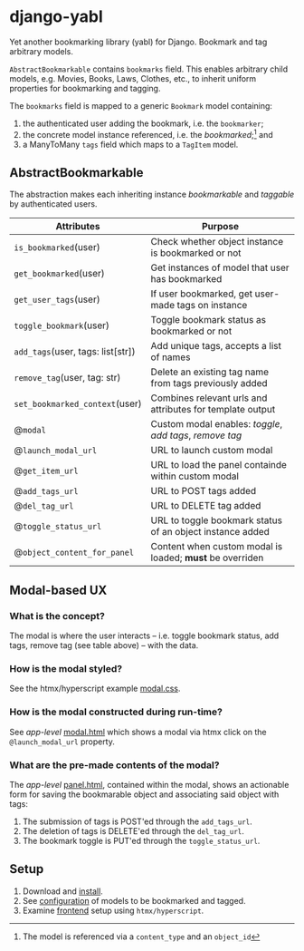 # django-yabl

Yet another bookmarking library (yabl) for Django. Bookmark and tag arbitrary models.

`AbstractBookmarkable` contains `bookmarks` field. This enables arbitrary child models, e.g. Movies, Books, Laws, Clothes, etc., to inherit uniform properties for bookmarking and tagging.

The `bookmarks` field is mapped to a generic `Bookmark` model containing:

1. the authenticated user adding the bookmark, i.e. the `bookmarker`;
2. the concrete model instance referenced, i.e. the _bookmarked_;[^1] and
3. a ManyToMany `tags` field which maps to a `TagItem` model.

[^1]: The model is referenced via a `content_type` and an `object_id`

## AbstractBookmarkable

The abstraction makes each inheriting instance _bookmarkable_ and _taggable_ by authenticated users.

| Attributes                        | Purpose                                                    |
| --------------------------------- | ---------------------------------------------------------- |
| `is_bookmarked`(user)             | Check whether object instance is bookmarked or not         |
| `get_bookmarked`(user)            | Get instances of model that user has bookmarked            |
| `get_user_tags`(user)             | If user bookmarked, get user-made tags on instance         |
| `toggle_bookmark`(user)           | Toggle bookmark status as bookmarked or not                |
| `add_tags`(user, tags: list[str]) | Add unique tags, accepts a list of names                   |
| `remove_tag`(user, tag: str)      | Delete an existing tag name from tags previously added     |
| `set_bookmarked_context`(user)    | Combines relevant urls and attributes for template output  |
| @`modal`                          | Custom modal enables: _toggle_, _add tags_, _remove tag_   |
| @`launch_modal_url`               | URL to launch custom modal                                 |
| @`get_item_url`               | URL to load the panel containde within custom modal                                 |
| @`add_tags_url`                   | URL to POST tags added                                     |
| @`del_tag_url`                    | URL to DELETE tag added                                    |
| @`toggle_status_url`              | URL to toggle bookmark status of an object instance added  |
| @`object_content_for_panel`       | Content when custom modal is loaded; **must** be overriden |

## Modal-based UX

### What is the concept?

The modal is where the user interacts – i.e. toggle bookmark status, add tags, remove tag (see table above) – with the data.

### How is the modal styled?

See the htmx/hyperscript example [modal.css](bookmarks/static/css/modal.css).

### How is the modal constructed during run-time?

See _app-level_ [modal.html](bookmarks/templates/commons/modal.html) which shows a modal via htmx click on the `@launch_modal_url` property.

### What are the pre-made contents of the modal?

The _app-level_ [panel.html](bookmarks/templates/tags/templates/tags/panel.html), contained within the modal, shows an actionable form for saving the bookmarable object and associating said object with tags:

1. The submission of tags is POST'ed through the `add_tags_url`.
2. The deletion of tags is DELETE'ed through the `del_tag_url`.
3. The bookmark toggle is PUT'ed through the `toggle_status_url`.

## Setup

1. Download and [install](bookmarks/docs/setup.md).
2. See [configuration](bookmarks/docs/configure.md) of models to be bookmarked and tagged.
3. Examine [frontend](bookmarks/docs/frontend.md) setup using `htmx/hyperscript`.
